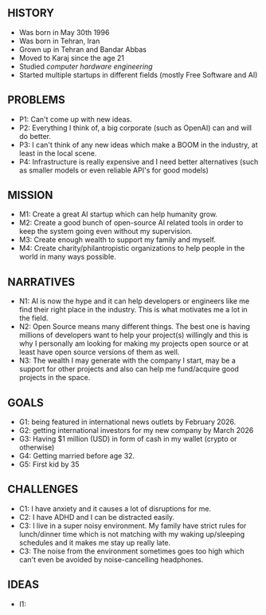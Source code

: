 ## HISTORY

- Was born in May 30th 1996
- Was born in Tehran, Iran
- Grown up in Tehran and Bandar Abbas
- Moved to Karaj since the age 21
- Studied *computer hardware engineering*
- Started multiple startups in different fields (mostly Free Software and AI)

## PROBLEMS

- P1: Can't come up with new ideas. 
- P2: Everything I think of, a big corporate (such as OpenAI) can and will do better. 
- P3: I can't think of any new ideas which make a BOOM in the industry, at least in the local scene.
- P4: Infrastructure is really expensive and I need better alternatives (such as smaller models or even reliable API's for good models)

## MISSION

- M1: Create a great AI startup which can help humanity grow. 
- M2: Create a good bunch of open-source AI related tools in order to keep the system going even without my supervision. 
- M3: Create enough wealth to support my family and myself. 
- M4: Create charity/philantropistic organizations to help people in the world in many ways possible.

## NARRATIVES

- N1: AI is now the hype and it can help developers or engineers like me find their right place in the industry. This is what motivates me a lot in the field. 
- N2: Open Source means many different things. The best one is having millions of developers want to help your project(s) willingly and this is why I personally am looking for making my projects open source or at least have open source versions of them as well.
- N3: The wealth I may generate with the company I start, may be a support for other projects and also can help me fund/acquire good projects in the space. 

## GOALS

- G1: being featured in international news outlets by February 2026. 
- G2: getting international investors for my new company by March 2026
- G3: Having $1 million (USD) in form of cash in my wallet (crypto or otherwise)
- G4: Getting married before age 32. 
- G5: First kid by 35

## CHALLENGES

- C1: I have anxiety and it causes a lot of disruptions for me. 
- C2: I have ADHD and I can be distracted easily. 
- C3: I live in a super noisy environment. My family have strict rules for lunch/dinner time which is not matching with my waking up/sleeping schedules and it makes me stay up really late. 
- C3: The noise from the environment sometimes goes too high which can't even be avoided by noise-cancelling headphones. 

## IDEAS

- I1: 